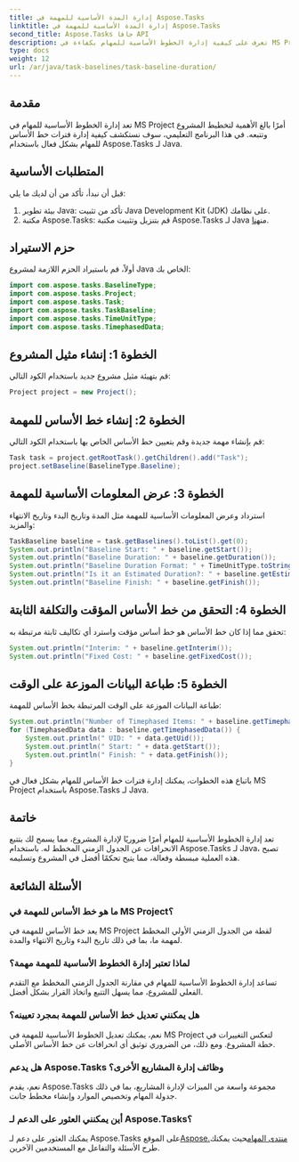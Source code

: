 ```yaml
---
title: إدارة المدة الأساسية للمهمة في Aspose.Tasks
linktitle: إدارة المدة الأساسية للمهمة في Aspose.Tasks
second_title: Aspose.Tasks جافا API
description: تعرف على كيفية إدارة الخطوط الأساسية للمهام بكفاءة في MS Project باستخدام Aspose.Tasks لـ Java. يرشدك هذا البرنامج التعليمي خطوة بخطوة خلال العملية.
type: docs
weight: 12
url: /ar/java/task-baselines/task-baseline-duration/
---
```

## مقدمة
تعد إدارة الخطوط الأساسية للمهام في MS Project أمرًا بالغ الأهمية لتخطيط المشروع وتتبعه. في هذا البرنامج التعليمي، سوف نستكشف كيفية إدارة فترات خط الأساس للمهام بشكل فعال باستخدام Aspose.Tasks لـ Java.
## المتطلبات الأساسية
قبل أن نبدأ، تأكد من أن لديك ما يلي:
1. بيئة تطوير Java: تأكد من تثبيت Java Development Kit (JDK) على نظامك.
2.  مكتبة Aspose.Tasks: قم بتنزيل وتثبيت مكتبة Aspose.Tasks لـ Java من[هنا](https://releases.aspose.com/tasks/java/).

## حزم الاستيراد
أولاً، قم باستيراد الحزم اللازمة لمشروع Java الخاص بك:
```java
import com.aspose.tasks.BaselineType;
import com.aspose.tasks.Project;
import com.aspose.tasks.Task;
import com.aspose.tasks.TaskBaseline;
import com.aspose.tasks.TimeUnitType;
import com.aspose.tasks.TimephasedData;
```
## الخطوة 1: إنشاء مثيل المشروع
قم بتهيئة مثيل مشروع جديد باستخدام الكود التالي:
```java
Project project = new Project();
```
## الخطوة 2: إنشاء خط الأساس للمهمة
قم بإنشاء مهمة جديدة وقم بتعيين خط الأساس الخاص بها باستخدام الكود التالي:
```java
Task task = project.getRootTask().getChildren().add("Task");
project.setBaseline(BaselineType.Baseline);
```
## الخطوة 3: عرض المعلومات الأساسية للمهمة
استرداد وعرض المعلومات الأساسية للمهمة مثل المدة وتاريخ البدء وتاريخ الانتهاء والمزيد:
```java
TaskBaseline baseline = task.getBaselines().toList().get(0);
System.out.println("Baseline Start: " + baseline.getStart());
System.out.println("Baseline Duration: " + baseline.getDuration());
System.out.println("Baseline Duration Format: " + TimeUnitType.toString(TimeUnitType.class, baseline.getDuration().getTimeUnit()));
System.out.println("Is it an Estimated Duration?: " + baseline.getEstimatedDuration());
System.out.println("Baseline Finish: " + baseline.getFinish());
```
## الخطوة 4: التحقق من خط الأساس المؤقت والتكلفة الثابتة
تحقق مما إذا كان خط الأساس هو خط أساس مؤقت واسترد أي تكاليف ثابتة مرتبطة به:
```java
System.out.println("Interim: " + baseline.getInterim());
System.out.println("Fixed Cost: " + baseline.getFixedCost());
```
## الخطوة 5: طباعة البيانات الموزعة على الوقت
طباعة البيانات الموزعة على الوقت المرتبطة بخط الأساس للمهمة:
```java
System.out.println("Number of Timephased Items: " + baseline.getTimephasedData().size());
for (TimephasedData data : baseline.getTimephasedData()) {
    System.out.println(" UID: " + data.getUid());
    System.out.println(" Start: " + data.getStart());
    System.out.println(" Finish: " + data.getFinish());
}
```
باتباع هذه الخطوات، يمكنك إدارة فترات خط الأساس للمهام بشكل فعال في MS Project باستخدام Aspose.Tasks لـ Java.

## خاتمة
تعد إدارة الخطوط الأساسية للمهام أمرًا ضروريًا لإدارة المشروع، مما يسمح لك بتتبع الانحرافات عن الجدول الزمني المخطط له. باستخدام Aspose.Tasks لـ Java، تصبح هذه العملية مبسطة وفعالة، مما يتيح تحكمًا أفضل في المشروع وتسليمه.
## الأسئلة الشائعة
### ما هو خط الأساس للمهمة في MS Project؟
يعد خط الأساس للمهمة في MS Project لقطة من الجدول الزمني الأولي المخطط لمهمة ما، بما في ذلك تاريخ البدء وتاريخ الانتهاء والمدة.
### لماذا تعتبر إدارة الخطوط الأساسية للمهمة مهمة؟
تساعد إدارة الخطوط الأساسية للمهام في مقارنة الجدول الزمني المخطط مع التقدم الفعلي للمشروع، مما يسهل التتبع واتخاذ القرار بشكل أفضل.
### هل يمكنني تعديل خط الأساس للمهمة بمجرد تعيينه؟
نعم، يمكنك تعديل الخطوط الأساسية للمهمة في MS Project لتعكس التغييرات في خطة المشروع. ومع ذلك، من الضروري توثيق أي انحرافات عن خط الأساس الأصلي.
### هل يدعم Aspose.Tasks وظائف إدارة المشاريع الأخرى؟
نعم، يقدم Aspose.Tasks مجموعة واسعة من الميزات لإدارة المشاريع، بما في ذلك جدولة المهام وتخصيص الموارد وإنشاء مخطط جانت.
### أين يمكنني العثور على الدعم لـ Aspose.Tasks؟
 يمكنك العثور على دعم لـ Aspose.Tasks على الموقع[Aspose.منتدى المهام](https://forum.aspose.com/c/tasks/15)حيث يمكنك طرح الأسئلة والتفاعل مع المستخدمين الآخرين.
